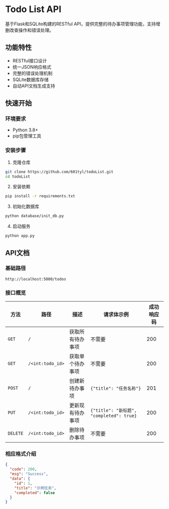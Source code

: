 # Todo List API

基于Flask和SQLite构建的RESTful API，提供完整的待办事项管理功能，支持增删改查操作和错误处理。

## 功能特性

- RESTful接口设计
- 统一JSON响应格式
- 完整的错误处理机制
- SQLite数据库存储
- 自动API文档生成支持

## 快速开始

### 环境要求
- Python 3.8+
- pip包管理工具

### 安装步骤

1. 克隆仓库
```bash
git clone https://github.com/601tyl/todoList.git
cd todoList 
```

2. 安装依赖
```bash
pip install -r requirements.txt
```

3. 初始化数据库
```bash
python database/init_db.py
```
4. 启动服务

```bash
python app.py
```


## API文档
### 基础路径
`http://localhost:5000/todos`

### 接口概览

| 方法    | 路径            | 描述                | 请求体示例                            | 成功响应码 |
|---------|-----------------|---------------------|-------------------------------------|------------|
| `GET`   | `/`             | 获取所有待办事项    | 不需要                              | 200        |
| `GET`   | `/<int:todo_id>`| 获取单个待办事项    | 不需要                              | 200        |
| `POST`  | `/`             | 创建新待办事项      | `{"title": "任务名称"}`            | 201        |
| `PUT`   | `/<int:todo_id>`| 更新现有待办事项    | `{"title": "新标题", "completed": true}` | 200    |
| `DELETE`| `/<int:todo_id>`| 删除待办事项        | 不需要                              | 200        |


### 相应格式介绍
```json
{
  "code": 200,
  "msg": "Success",
  "data": {
    "id": 1,
    "title": "示例任务",
    "completed": false
  }
}
```